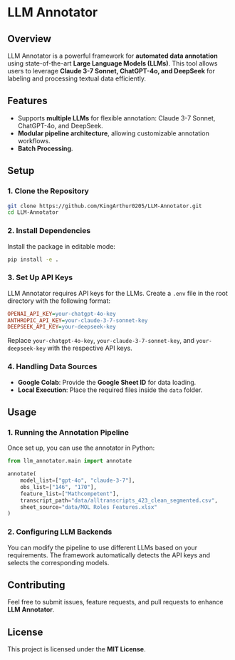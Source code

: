 # LLM Annotator

## Overview
LLM Annotator is a powerful framework for **automated data annotation** using state-of-the-art **Large Language Models (LLMs)**. This tool allows users to leverage **Claude 3-7 Sonnet, ChatGPT-4o, and DeepSeek** for labeling and processing textual data efficiently. 

## Features
- Supports **multiple LLMs** for flexible annotation: Claude 3-7 Sonnet, ChatGPT-4o, and DeepSeek.
- **Modular pipeline architecture**, allowing customizable annotation workflows.
- **Batch Processing**.

## Setup
### 1. Clone the Repository
```bash
git clone https://github.com/KingArthur0205/LLM-Annotator.git
cd LLM-Annotator
```

### 2. Install Dependencies
Install the package in editable mode:
```bash
pip install -e .
```

### 3. Set Up API Keys
LLM Annotator requires API keys for the LLMs. Create a `.env` file in the root directory with the following format:
```ini
OPENAI_API_KEY=your-chatgpt-4o-key
ANTHROPIC_API_KEY=your-claude-3-7-sonnet-key
DEEPSEEK_API_KEY=your-deepseek-key
```
Replace `your-chatgpt-4o-key`, `your-claude-3-7-sonnet-key`, and `your-deepseek-key` with the respective API keys.

### 4. Handling Data Sources
- **Google Colab**: Provide the **Google Sheet ID** for data loading.
- **Local Execution**: Place the required files inside the `data` folder.

## Usage
### 1. Running the Annotation Pipeline
Once set up, you can use the annotator in Python:
```python
from llm_annotator.main import annotate

annotate(
    model_list=["gpt-4o", "claude-3-7"],
    obs_list=["146", "170"],
    feature_list=["Mathcompetent"],
    transcript_path="data/alltranscripts_423_clean_segmented.csv",
    sheet_source="data/MOL Roles Features.xlsx"
)
```

### 2. Configuring LLM Backends
You can modify the pipeline to use different LLMs based on your requirements. The framework automatically detects the API keys and selects the corresponding models.

## Contributing
Feel free to submit issues, feature requests, and pull requests to enhance **LLM Annotator**.

## License
This project is licensed under the **MIT License**.